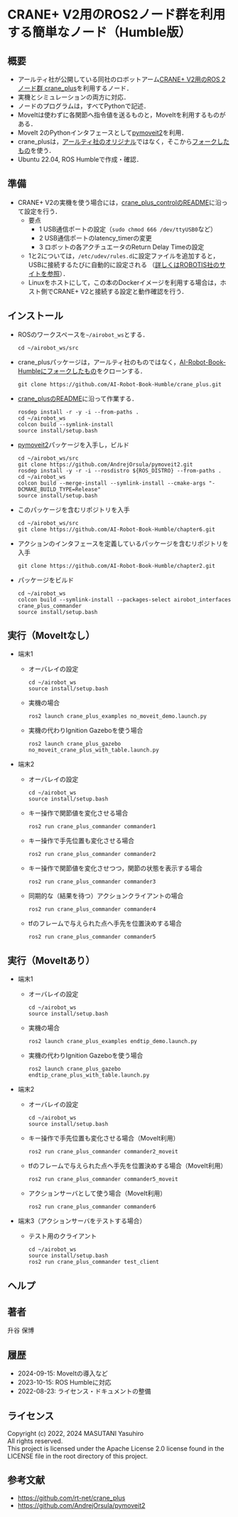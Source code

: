 # CRANE+ V2用のROS2ノード群を利用する簡単なノード（Humble版）

## 概要

- アールティ社が公開している同社のロボットアーム[CRANE+ V2用のROS 2ノード群 crane_plus](https://github.com/rt-net/crane_plus)を利用するノード．
- 実機とシミュレーションの両方に対応．
- ノードのプログラムは，すべてPythonで記述．
- MoveItは使わずに各関節へ指令値を送るものと，MoveItを利用するものがある．
- MoveIt 2のPythonインタフェースとして[pymoveit2](https://github.com/AndrejOrsula/pymoveit2)を利用．
- crane_plusは，[アールティ社のオリジナル](https://github.com/rt-net/crane_plus)ではなく，そこから[フォークしたもの](https://github.com/AI-Robot-Book-Humble/crane_plus)を使う．
- Ubuntu 22.04, ROS Humbleで作成・確認．

## 準備

- CRANE+ V2の実機を使う場合には，[crane_plus_controlのREADME](https://github.com/rt-net/crane_plus/blob/master/crane_plus_control/README.md)に沿って設定を行う．  
  - 要点
    - 1 USB通信ポートの設定（`sudo chmod 666 /dev/ttyUSB0`など）
    - 2 USB通信ポートのlatency_timerの変更
    - 3 ロボットの各アクチュエータのReturn Delay Timeの設定
  - 1と2については，`/etc/udev/rules.d`に設定ファイルを追加すると，USBに接続するたびに自動的に設定される
  （[詳しくはROBOTIS社のサイトを参照](https://emanual.robotis.com/docs/en/software/dynamixel/dynamixel_workbench/#copy-rules-file)）．
  - Linuxをホストにして，この本のDockerイメージを利用する場合は，ホスト側でCRANE+ V2と接続する設定と動作確認を行う．

## インストール

- ROSのワークスペースを`~/airobot_ws`とする．
  ```
  cd ~/airobot_ws/src
  ```

- crane_plusパッケージは，アールティ社のものではなく，[AI-Robot-Book-Humbleにフォークしたもの](https://github.com/AI-Robot-Book-Humble/crane_plus)をクローンする．
  ```
  git clone https://github.com/AI-Robot-Book-Humble/crane_plus.git
  ```

- [crane_plusのREADME](https://github.com/AI-Robot-Book-Humble/crane_plus/blob/master/README.md)に沿って作業する．
  ```
  rosdep install -r -y -i --from-paths .
  cd ~/airobot_ws
  colcon build --symlink-install
  source install/setup.bash
  ```

- [pymoveit2](https://github.com/AndrejOrsula/pymoveit2)パッケージを入手し，ビルド
  ```
  cd ~/airobot_ws/src
  git clone https://github.com/AndrejOrsula/pymoveit2.git
  rosdep install -y -r -i --rosdistro ${ROS_DISTRO} --from-paths .
  cd ~/airobot_ws
  colcon build --merge-install --symlink-install --cmake-args "-DCMAKE_BUILD_TYPE=Release"
  source install/setup.bash
  ```

- このパッケージを含むリポジトリを入手
  ```
  cd ~/airobot_ws/src
  git clone https://github.com/AI-Robot-Book-Humble/chapter6.git
  ```

- アクションのインタフェースを定義しているパッケージを含むリポジトリを入手
  ```
  git clone https://github.com/AI-Robot-Book-Humble/chapter2.git
  ```

- パッケージをビルド
  ```
  cd ~/airobot_ws
  colcon build --symlink-install --packages-select airobot_interfaces crane_plus_commander
  source install/setup.bash
  ```

## 実行（MoveItなし）

- 端末1
  - オーバレイの設定
    ```
    cd ~/airobot_ws
    source install/setup.bash
    ```

  - 実機の場合
    ```
    ros2 launch crane_plus_examples no_moveit_demo.launch.py
    ```
  - 実機の代わりIgnition Gazeboを使う場合
    ```
    ros2 launch crane_plus_gazebo no_moveit_crane_plus_with_table.launch.py 
    ```

- 端末2
  - オーバレイの設定
    ```
    cd ~/airobot_ws
    source install/setup.bash
    ```
  - キー操作で関節値を変化させる場合
    ```
    ros2 run crane_plus_commander commander1
    ```

  - キー操作で手先位置も変化させる場合
    ```
    ros2 run crane_plus_commander commander2
    ```

  - キー操作で関節値を変化させつつ，関節の状態を表示する場合
    ```
    ros2 run crane_plus_commander commander3
    ```

  - 同期的な（結果を待つ）アクションクライアントの場合
    ```
    ros2 run crane_plus_commander commander4
    ```

  - tfのフレームで与えられた点へ手先を位置決めする場合
    ```
    ros2 run crane_plus_commander commander5
    ```

## 実行（MoveItあり）

- 端末1
  - オーバレイの設定
    ```
    cd ~/airobot_ws
    source install/setup.bash
    ```

  - 実機の場合
    ```
    ros2 launch crane_plus_examples endtip_demo.launch.py 
    ```
  - 実機の代わりIgnition Gazeboを使う場合
    ```
    ros2 launch crane_plus_gazebo endtip_crane_plus_with_table.launch.py 
    ```

- 端末2
  - オーバレイの設定
    ```
    cd ~/airobot_ws
    source install/setup.bash
    ```
  - キー操作で手先位置も変化させる場合（MoveIt利用）
    ```
    ros2 run crane_plus_commander commander2_moveit
    ```

  - tfのフレームで与えられた点へ手先を位置決めする場合（MoveIt利用）
    ```
    ros2 run crane_plus_commander commander5_moveit
    ```

  - アクションサーバとして使う場合（MoveIt利用）
    ```
    ros2 run crane_plus_commander commander6
    ```

- 端末3（アクションサーバをテストする場合）
  - テスト用のクライアント
    ```
    cd ~/airobot_ws
    source install/setup.bash
    ros2 run crane_plus_commander test_client
    ```

## ヘルプ

## 著者

升谷 保博

## 履歴

- 2024-09-15: MoveItの導入など
- 2023-10-15: ROS Humbleに対応
- 2022-08-23: ライセンス・ドキュメントの整備

## ライセンス

Copyright (c) 2022, 2024 MASUTANI Yasuhiro  
All rights reserved.  
This project is licensed under the Apache License 2.0 license found in the LICENSE file in the root directory of this project.

## 参考文献

- https://github.com/rt-net/crane_plus
- https://github.com/AndrejOrsula/pymoveit2
